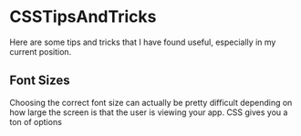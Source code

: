 # CSSTipsAndTricks
Here are some tips and tricks that I have found useful, especially in my current position.

## Font Sizes
Choosing the correct font size can actually be pretty difficult depending on how large the screen is that the user is viewing your app.
CSS gives you a ton of options 
